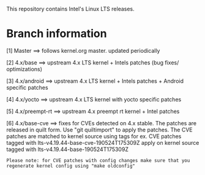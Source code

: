 This repository contains Intel's Linux LTS releases. 

Branch information
==================

[1] Master ==> follows kernel.org master. updated periodically

[2] 4.x/base ==> upstream 4.x LTS kernel + Intels patches (bug fixes/ optimizations)

[3] 4.x/android ==> upstream 4.x LTS kernel + Intels patches + Android specific patches

[4] 4.x/yocto ==> upstream 4.x LTS kernel with yocto specific patches

[5] 4.x/preempt-rt ==> upstream 4.x preempt rt kernel + Intel patches

[6] 4.x/base-cve ==> fixes for CVEs detected on 4.x stable. The patches are released in quilt form. 
    Use "git quiltimport" to apply the patches. The CVE patches are matched to kernel source using tags
    for ex. CVE patches tagged with lts-v4.19.44-base-cve-190524T175309Z apply on kernel source tagged with
    lts-v4.19.44-base-190524T175309Z 
    
    Please note: for CVE patches with config changes make sure that you regenerate kernel config using "make oldconfig"
